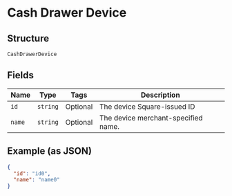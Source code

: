
# Cash Drawer Device

## Structure

`CashDrawerDevice`

## Fields

| Name | Type | Tags | Description |
|  --- | --- | --- | --- |
| `id` | `string` | Optional | The device Square-issued ID |
| `name` | `string` | Optional | The device merchant-specified name. |

## Example (as JSON)

```json
{
  "id": "id0",
  "name": "name0"
}
```

